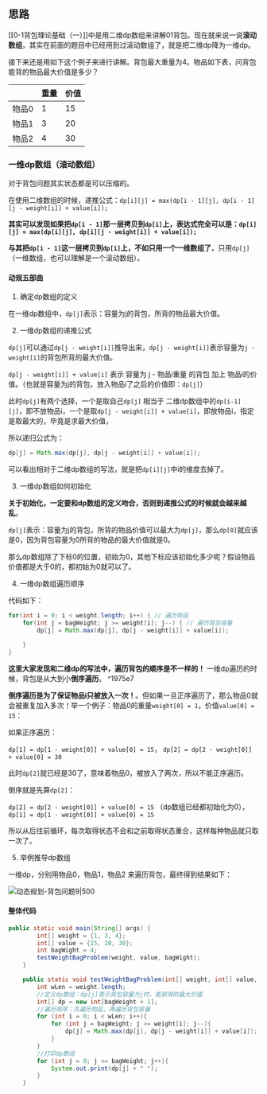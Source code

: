 ## 思路

[[0-1背包理论基础（一）]]中是用二维dp数组来讲解01背包。现在就来说一说**滚动数组**，其实在前面的题目中已经用到过滚动数组了，就是把二维dp降为一维dp。

接下来还是用如下这个例子来进行讲解。背包最大重量为4。物品如下表，问背包能背的物品最大价值是多少？

||重量|价值|
|---|---|---|
|物品0|1|15|
|物品1|3|20|
|物品2|4|30|

### 一维dp数组（滚动数组）

对于背包问题其实状态都是可以压缩的。

在使用二维数组的时候，递推公式：`dp[i][j] = max(dp[i - 1][j], dp[i - 1][j - weight[i]] + value[i]);`

**其实可以发现如果把`dp[i - 1]`那一层拷贝到`dp[i]`上，表达式完全可以是：`dp[i][j] = max(dp[i][j], dp[i][j - weight[i]] + value[i]);`**

**与其把`dp[i - 1]`这一层拷贝到`dp[i]`上，不如只用一个一维数组了**，只用`dp[j]`（一维数组，也可以理解是一个滚动数组）。

#### 动规五部曲

1. 确定dp数组的定义

在一维dp数组中，`dp[j]`表示：容量为j的背包，所背的物品最大价值。

2. 一维dp数组的递推公式

`dp[j]`可以通过`dp[j - weight[i]]`推导出来，`dp[j - weight[i]]`表示容量为`j - weight[i]`的背包所背的最大价值。

`dp[j - weight[i]] + value[i]` 表示 容量为 j - 物品i重量 的背包 加上 物品i的价值。（也就是容量为j的背包，放入物品i了之后的价值即：`dp[j]`）

此时`dp[j]`有两个选择，一个是取自己`dp[j]` 相当于 二维dp数组中的`dp[i-1][j]`，即不放物品i，一个是取`dp[j - weight[i]] + value[i]`，即放物品i，指定是取最大的，毕竟是求最大价值，

所以递归公式为：

```java
dp[j] = Math.max(dp[j], dp[j - weight[i]] + value[i]);
```

可以看出相对于二维dp数组的写法，就是把`dp[i][j]`中i的维度去掉了。

3. 一维dp数组如何初始化

**关于初始化，一定要和dp数组的定义吻合，否则到递推公式的时候就会越来越乱**。

`dp[j]`表示：容量为j的背包，所背的物品价值可以最大为`dp[j]`，那么`dp[0]`就应该是0，因为背包容量为0所背的物品的最大价值就是0。

那么dp数组除了下标0的位置，初始为0，其他下标应该初始化多少呢？假设物品价值都是大于0的，都初始为0就可以了。

4. 一维dp数组遍历顺序

代码如下：

```java
for(int i = 0; i < weight.length; i++) { // 遍历物品
    for(int j = bagWeight; j >= weight[i]; j--) { // 遍历背包容量
        dp[j] = Math.max(dp[j], dp[j - weight[i]] + value[i]);

    }
}
```

**这里大家发现和二维dp的写法中，遍历背包的顺序是不一样的！** 一维dp遍历的时候，背包是从大到小**倒序遍历**。 ^1975e7

**倒序遍历是为了保证物品i只被放入一次！**。但如果一旦正序遍历了，那么物品0就会被重复加入多次！举一个例子：物品0的重量`weight[0] = 1`，价值`value[0] = 15`：

如果正序遍历：

`dp[1] = dp[1 - weight[0]] + value[0] = 15`， `dp[2] = dp[2 - weight[0]] + value[0] = 30`

此时`dp[2]`就已经是30了，意味着物品0，被放入了两次，所以不能正序遍历。

倒序就是先算`dp[2]`：

`dp[2] = dp[2 - weight[0]] + value[0] = 15` （dp数组已经都初始化为0），`dp[1] = dp[1 - weight[0]] + value[0] = 15`

所以从后往前循环，每次取得状态不会和之前取得状态重合，这样每种物品就只取一次了。

5. 举例推导dp数组

一维dp，分别用物品0，物品1，物品2 来遍历背包，最终得到结果如下：

![动态规划-背包问题9|500](https://code-thinking-1253855093.file.myqcloud.com/pics/20210110103614769.png)

#### 整体代码

```java
public static void main(String[] args) {
        int[] weight = {1, 3, 4};
        int[] value = {15, 20, 30};
        int bagWight = 4;
        testWeightBagProblem(weight, value, bagWight);
    }

    public static void testWeightBagProblem(int[] weight, int[] value, int bagWeight){
        int wLen = weight.length;
        //定义dp数组：dp[j]表示背包容量为j时，能获得的最大价值
        int[] dp = new int[bagWeight + 1];
        //遍历顺序：先遍历物品，再遍历背包容量
        for (int i = 0; i < wLen; i++){
            for (int j = bagWeight; j >= weight[i]; j--){
                dp[j] = Math.max(dp[j], dp[j - weight[i]] + value[i]);
            }
        }
        //打印dp数组
        for (int j = 0; j <= bagWeight; j++){
            System.out.print(dp[j] + " ");
        }
    }
```